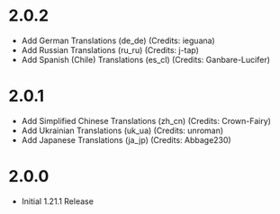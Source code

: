 # 2.0.2
- Add German Translations (de_de) (Credits: ieguana)
- Add Russian Translations (ru_ru) (Credits: j-tap)
- Add Spanish (Chile) Translations (es_cl) (Credits: Ganbare-Lucifer)

# 2.0.1
- Add Simplified Chinese Translations (zh_cn) (Credits: Crown-Fairy)
- Add Ukrainian Translations (uk_ua) (Credits: unroman)
- Add Japanese Translations (ja_jp) (Credits: Abbage230)

# 2.0.0
- Initial 1.21.1 Release